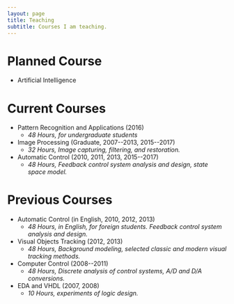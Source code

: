 ```yaml
---
layout: page
title: Teaching
subtitle: Courses I am teaching.
---
```


# Planned Course

- Artificial Intelligence

# Current Courses

- Pattern Recognition and Applications (2016)
  + *48 Hours, for undergraduate students*
- Image Processing (Graduate, 2007--2013, 2015--2017)
  + *32 Hours, Image capturing, filtering, and restoration.*
- Automatic Control (2010, 2011, 2013, 2015--2017)
  + *48 Hours, Feedback control system analysis and design, state space model.*

# Previous Courses

- Automatic Control (in English, 2010, 2012, 2013)
  + *48 Hours, in English, for foreign students. Feedback control system analysis and design.*
- Visual Objects Tracking (2012, 2013)
  + *48 Hours, Background modeling, selected classic and modern visual tracking methods.*
- Computer Control (2008--2011)
  + *48 Hours, Discrete analysis of control systems, A/D and D/A conversions.*
- EDA and VHDL (2007, 2008)
  + *10 Hours, experiments of logic design.*


